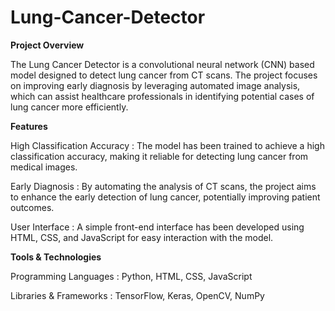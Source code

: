 # Lung-Cancer-Detector
**Project Overview**

The Lung Cancer Detector is a convolutional neural network (CNN) based model designed to detect lung cancer from CT scans. The project focuses on improving early diagnosis by leveraging automated image analysis, which can assist healthcare professionals in identifying potential cases of lung cancer more efficiently.

**Features**

High Classification Accuracy : The model has been trained to achieve a high classification accuracy, making it reliable for detecting lung cancer from medical images.

Early Diagnosis : By automating the analysis of CT scans, the project aims to enhance the early detection of lung cancer, potentially improving patient outcomes.

User Interface : A simple front-end interface has been developed using HTML, CSS, and JavaScript for easy interaction with the model.

**Tools & Technologies**

Programming Languages : Python, HTML, CSS, JavaScript

Libraries & Frameworks : TensorFlow, Keras, OpenCV, NumPy
